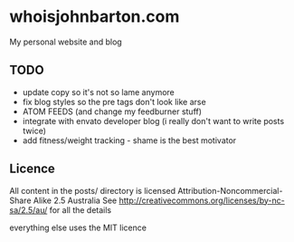whoisjohnbarton.com
===

My personal website and blog

TODO
---

 * update copy so it's not so lame anymore
 * fix blog styles so the pre tags don't look like arse
 * ATOM FEEDS (and change my feedburner stuff)
 * integrate with envato developer blog (i really don't want to write posts twice)
 * add fitness/weight tracking - shame is the best motivator
 
Licence
---
  All content in the posts/ directory is licensed Attribution-Noncommercial-Share Alike 2.5 Australia
  See http://creativecommons.org/licenses/by-nc-sa/2.5/au/ for all the details
  
  everything else uses the MIT licence
